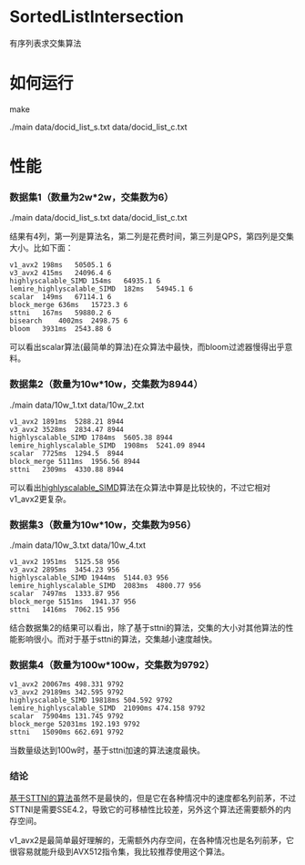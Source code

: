 # SortedListIntersection
有序列表求交集算法

# 如何运行
make

./main data/docid_list_s.txt data/docid_list_c.txt

# 性能
### 数据集1（数量为2w*2w，交集数为6）
./main data/docid_list_s.txt data/docid_list_c.txt

结果有4列，第一列是算法名，第二列是花费时间，第三列是QPS，第四列是交集大小。比如下面：
```
v1_avx2	198ms	50505.1	6
v3_avx2	415ms	24096.4	6
highlyscalable_SIMD	154ms	64935.1	6
lemire_highlyscalable_SIMD	182ms	54945.1	6
scalar	149ms	67114.1	6
block_merge	636ms	15723.3	6
sttni	167ms	59880.2	6
bisearch	4002ms	2498.75	6
bloom	3931ms	2543.88	6
```
可以看出scalar算法(最简单的算法)在众算法中最快，而bloom过滤器慢得出乎意料。

### 数据集2（数量为10w*10w，交集数为8944）
./main data/10w_1.txt data/10w_2.txt 
```
v1_avx2	1891ms	5288.21	8944
v3_avx2	3528ms	2834.47	8944
highlyscalable_SIMD	1784ms	5605.38	8944
lemire_highlyscalable_SIMD	1908ms	5241.09	8944
scalar	7725ms	1294.5	8944
block_merge	5111ms	1956.56	8944
sttni	2309ms	4330.88	8944
```
可以看出[highlyscalable_SIMD](http://highlyscalable.wordpress.com/2012/06/05/fast-intersection-sorted-lists-sse/)算法在众算法中算是比较快的，不过它相对v1_avx2更复杂。

### 数据集3（数量为10w*10w，交集数为956）
./main data/10w_3.txt data/10w_4.txt
```
v1_avx2	1951ms	5125.58	956
v3_avx2	2895ms	3454.23	956
highlyscalable_SIMD	1944ms	5144.03	956
lemire_highlyscalable_SIMD	2083ms	4800.77	956
scalar	7497ms	1333.87	956
block_merge	5151ms	1941.37	956
sttni	1416ms	7062.15	956
```
结合数据集2的结果可以看出，除了基于sttni的算法，交集的大小对其他算法的性能影响很小。而对于基于sttni的算法，交集越小速度越快。

### 数据集4（数量为100w*100w，交集数为9792）
```
v1_avx2	20067ms	498.331	9792
v3_avx2	29189ms	342.595	9792
highlyscalable_SIMD	19818ms	504.592	9792
lemire_highlyscalable_SIMD	21090ms	474.158	9792
scalar	75904ms	131.745	9792
block_merge	52031ms	192.193	9792
sttni	15090ms	662.691	9792
```
当数量级达到100w时，基于sttni加速的算法速度最快。

### 结论
[基于STTNI的算法](http://www.adms-conf.org/p1-SCHLEGEL.pdf)虽然不是最快的，但是它在各种情况中的速度都名列前茅，不过STTNI是需要SSE4.2，导致它的可移植性比较差，另外这个算法还需要额外的内存空间。

v1_avx2是最简单最好理解的，无需额外内存空间，在各种情况也是名列前茅，它很容易就能升级到AVX512指令集，我比较推荐使用这个算法。
